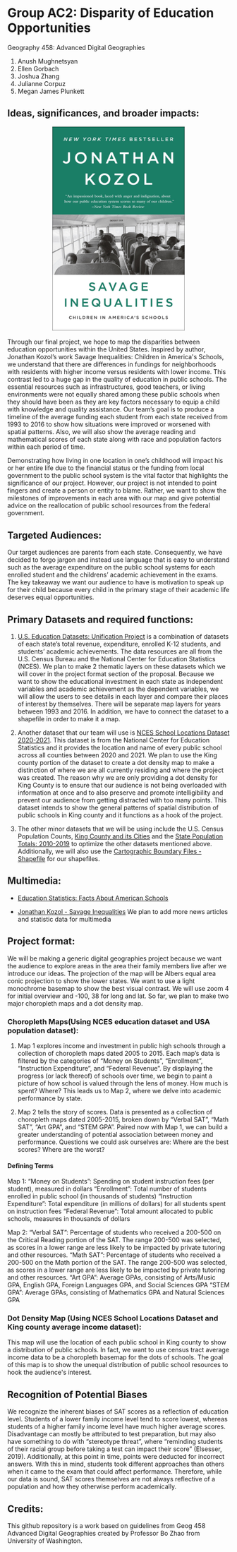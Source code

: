 # Group AC2: Disparity of Education Opportunities

Geography 458: Advanced Digital Geographies

1. Anush Mughnetsyan
2. Ellen Gorbach
3. Joshua Zhang
4. Julianne Corpuz
5. Megan James Plunkett

## Ideas, significances, and broader impacts:

<p align="center">
  <img src="img/book.jpg" width="300">
</p>

Through our final project, we hope to map the disparities between education opportunities within the United States. Inspired by author, Jonathan Kozol’s work Savage Inequalities: Children in America's Schools, we understand that there are differences in fundings for neighborhoods with residents with higher income versus residents with lower income. This contrast led to a huge gap in the quality of education in public schools. The essential resources such as infrastructures, good teachers, or living environments were not equally shared among these public schools when they should have been as they are key factors necessary to equip a child with knowledge and quality assistance. Our team’s goal is to produce a timeline of the average funding each student from each state received from 1993 to 2016 to show how situations were improved or worsened with spatial patterns. Also, we will also show the average reading and mathematical scores of each state along with race and population factors within each period of time.

Demonstrating how living in one location in one’s childhood will impact his or her entire life due to the financial status or the funding from local government to the public school system is the vital factor that highlights the significance of our project. However, our project is not intended to point fingers and create a person or entity to blame. Rather, we want to show the milestones of improvements in each area with our map and give potential advice on the reallocation of public school resources from the federal government.

## Targeted Audiences:

Our target audiences are parents from each state. Consequently, we have decided to forgo jargon and instead use language that is easy to understand such as the average expenditure on the public school systems for each enrolled student and the childrens’ academic achievement in the exams. The key takeaway we want our audience to have is motivation to speak up for their child because every child in the primary stage of their academic life deserves equal opportunities.

## Primary Datasets and required functions:

1. [U.S. Education Datasets: Unification Project](https://www.kaggle.com/datasets/noriuk/us-education-datasets-unification-project) is a combination of datasets of each state’s total revenue, expenditure, enrolled K-12 students, and students’ academic achievements. The data resources are all from the U.S. Census Bureau and the National Center for Education Statistics (NCES). We plan to make 2 thematic layers on these datasets which we will cover in the project format section of the proposal.  Because we want to show the educational investment in each state as independent variables and academic achievement as the dependent variables, we will allow the users to see details in each layer and compare their places of interest by themselves. There will be separate map layers for years between 1993 and 2016. In addition, we have to connect the dataset to a shapefile in order to make it a map.

2. Another dataset that our team will use is [NCES School Locations Dataset 2020-2021](https://nces.ed.gov/programs/edge/geographic/schoollocations). This dataset is from the National Center for Education Statistics and it provides the location and name of every public school across all counties between 2020 and 2021. We plan to use the King county portion of the dataset to create a dot density map to make a distinction of where we are all currently residing and where the project was created. The reason why we are only providing a dot density for King County is to ensure that our audience is not being overloaded with information at once and to also preserve and promote intelligibility and prevent our audience from getting distracted with too many points. This dataset intends to show the general patterns of spatial distribution of public schools in King county and it functions as a hook of the project.

3. The other minor datasets that we will be using include the U.S. Census Population Counts, [King County and its Cities](https://data.kingcounty.gov/Demographics/2010-U-S-Census-Population-Counts-King-County-and-/cavj-x985) and the [State Population Totals: 2010-2019](https://www.census.gov/data/datasets/time-series/demo/popest/2010s-state-total.html) to optimize the other datasets mentioned above. Additionally, we will also use the [Cartographic Boundary Files - Shapefile](https://www.census.gov/geographies/mapping-files/time-series/geo/carto-boundary-file.html) for our shapefiles.

## Multimedia:
* [Education Statistics: Facts About American Schools](https://www.edweek.org/leadership/education-statistics-facts-about-american-schools/2019/01)

* [Jonathan Kozol - Savage Inequalities](https://www.youtube.com/watch?v=f6wCsAXmjdI)
We plan to add more news articles and statistic data for multimedia

## Project format:

We will be making a generic digital geographies project because we want the audience to explore areas in the area their family members live after we introduce our ideas. The projection of the map will be Albers equal area conic projection to show the lower states. We want to use a light monochrome basemap to show the best visual contrast. We will use zoom 4 for initial overview and -100, 38 for long and lat. So far, we plan to make two major choropleth maps and a dot density map.

### Choropleth Maps(Using NCES education dataset and USA population dataset):

1. Map 1 explores income and investment in public high schools through a collection of choropleth maps dated 2005 to 2015. Each map’s data is filtered by the categories of “Money on Students”, “Enrollment”, “Instruction Expenditure”, and “Federal Revenue”. By displaying the progress (or lack thereof) of schools over time, we begin to paint a picture of how school is valued through the lens of money. How much is spent? Where? This leads us to Map 2, where we delve into academic performance by state.

2. Map 2 tells the story of scores. Data is presented as a collection of choropleth maps dated 2005-2015, broken down by “Verbal SAT”, “Math SAT”, “Art GPA”, and “STEM GPA”. Paired now with Map 1, we can build a greater understanding of potential association between money and performance. Questions we could ask ourselves are: Where are the best scores? Where are the worst?

#### Defining Terms

Map 1:
“Money on Students”: Spending on student instruction fees (per student), measured in dollars
“Enrollment”: Total number of students enrolled in public school (in thousands of students)
“Instruction Expenditure”: Total expenditure (in millions of dollars) for all students spent on instruction fees
“Federal Revenue”: Total amount allocated to public schools, measures in thousands of dollars

Map 2:
“Verbal SAT”: Percentage of students who received a 200-500 on the Critical Reading portion of the SAT. The range 200-500 was selected, as scores in a lower range are less likely to be impacted by private tutoring and other resources. 
“Math SAT”: Percentage of students who received a 200-500 on the Math portion of the SAT. The range 200-500 was selected, as scores in a lower range are less likely to be impacted by private tutoring and other resources. 
“Art GPA”: Average GPAs, consisting of Arts/Music GPA, English GPA, Foreign Languages GPA, and Social Sciences GPA
“STEM GPA”: Average GPAs, consisting of Mathematics GPA and Natural Sciences GPA

### Dot Density Map (Using NCES School Locations Dataset and King county average income dataset):

This map will use the location of each public school in King county to show a distribution of public schools. In fact, we want to use census tract average income data to be a choropleth basemap for the dots of schools. The goal of this map is to show the unequal distribution of public school resources to hook the audience's interest.

## Recognition of Potential Biases

We recognize the inherent biases of SAT scores as a reflection of education level. Students of a lower family income level tend to score lowest, whereas students of a higher family income level have much higher average scores. Disadvantage can mostly be attributed to test preparation, but may also have something to do with “stereotype threat”, where “reminding students of their racial group before taking a test can impact their score” (Elsesser, 2019). Additionally, at this point in time, points were deducted for incorrect answers. With this in mind, students took different approaches than others when it came to the exam that could affect performance. Therefore, while our data is sound, SAT scores themselves are not always reflective of a population and how they otherwise perform academically. 

## Credits:

This github repository is a work based on guidelines from Geog 458 Advanced Digital Geographies created by Professor Bo Zhao from University of Washington.
